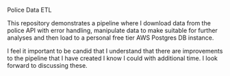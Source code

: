 Police Data ETL 

This repository demonstrates a pipeline where I download data from the police API with error handling, manipulate data to make suitable for further analyses and then load to a personal free tier AWS Postgres DB instance.

I feel it important to be candid that I understand that there are improvements to the pipeline that I have created I know I could with additional time. I look forward to discussing these.
